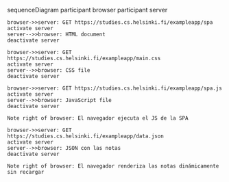 sequenceDiagram
    participant browser
    participant server

    browser->>server: GET https://studies.cs.helsinki.fi/exampleapp/spa
    activate server
    server-->>browser: HTML document
    deactivate server

    browser->>server: GET https://studies.cs.helsinki.fi/exampleapp/main.css
    activate server
    server-->>browser: CSS file
    deactivate server

    browser->>server: GET https://studies.cs.helsinki.fi/exampleapp/spa.js
    activate server
    server-->>browser: JavaScript file
    deactivate server

    Note right of browser: El navegador ejecuta el JS de la SPA

    browser->>server: GET https://studies.cs.helsinki.fi/exampleapp/data.json
    activate server
    server-->>browser: JSON con las notas
    deactivate server

    Note right of browser: El navegador renderiza las notas dinámicamente sin recargar
